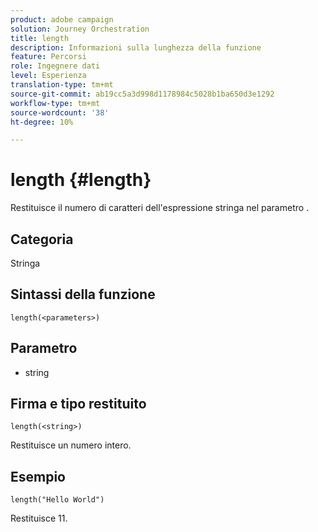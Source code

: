 ```yaml
---
product: adobe campaign
solution: Journey Orchestration
title: length
description: Informazioni sulla lunghezza della funzione
feature: Percorsi
role: Ingegnere dati
level: Esperienza
translation-type: tm+mt
source-git-commit: ab19cc5a3d998d1178984c5028b1ba650d3e1292
workflow-type: tm+mt
source-wordcount: '38'
ht-degree: 10%

---
```



# length {#length}

Restituisce il numero di caratteri dell&#39;espressione stringa nel parametro .

## Categoria

Stringa

## Sintassi della funzione

`length(<parameters>)`

## Parametro

* string

## Firma e tipo restituito

`length(<string>)`

Restituisce un numero intero.

## Esempio

`length("Hello World")`

Restituisce 11.
